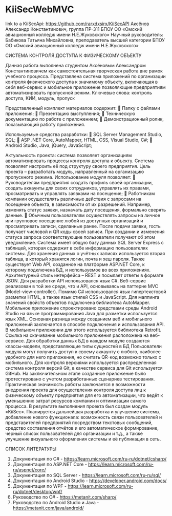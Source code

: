 # KiiSecWebMVC
link to a KiiSecApi: https://github.com/rarxdxsirx/KiiSecAPI
Аксёнов Александр Константинович, группа ПР-311
БПОУ ОО «Омский авиационный колледж имени Н.Е.Жуковского»
Научный руководитель: Бабикова Татьяна Михайловна, преподаватель высшей категории
БПОУ ОО «Омский авиационный колледж имени Н.Е.Жуковского»

СИСТЕМА КОНТРОЛЯ ДОСТУПА К ФИЗИЧЕСКОМУ ОБЪЕКТУ

Данная работа выполнена студентом Аксёновым Александром Константиновичем как самостоятельная творческая работа вне рамок учебного процесса. Представлена система приложений по организации контроля физического доступа к значимому объекту, включающая в себя веб-сервис и мобильное приложение позволяющие предприятиям автоматизировать пропускной режим.
Ключевые слова: контроль доступа, КИИ, модуль, пропуск

Представленный комплект материалов содержит:
	Папку с файлами приложения;
	Презентацию выступления;
	Техническую документацию по работе с приложением;
	Демонстрационный ролик, показывающий работу приложения.

Используемые средства разработки: 
	SQL Server Management Studio, SQL;
	ASP .NET Core, AutoMapper, HTML, CSS, Visual Studio, C#;
	Android Studio, Java, jQuery, JavaScript;

Актуальность проекта: система позволяет организациям автоматизировать процессы контроля доступа к объекту. Система позволяет настроить её под структуру своего предприятия.
Цель проекта – разработать модуль, направленный на организацию пропускного режима.
Использование модуля позволяет:
	Руководителям предприятия создать профиль своей организации, создать аккаунты для своих сотрудников, управлять их правами, просматривать и управлять заявками на посещение;
	Работникам компании осуществлять различные действия с запросами на посещение объекта, в зависимости от их разрешений. Например, изменять статус заявки, назначать дату посещения, формально сверять данные.
	Обычным пользователям осуществлять запросы на личное или групповое посещение любой из доступных организаций и просматривать записи, сделанные ранее. После подачи заявки, гость получает числовой и QR коды своей записи.
При создании и изменения статуса запроса соответствующие пользователи получают об этом уведомление. 
Система имеет общую базу данных SQL Server Express с таблицей, которая содержит в себе информацию пользователях системы. Для хранения данных о учётных записях используется вторая таблица, в который хранятся логин, почта и хеш пароля.
Также существует Web API, созданное на платформе ASP.NET Core, к которому подключена БД, и используемое во всех приложениях. Архитектурный стиль интерфейса – REST и посылает ответы в формате JSON. Для разработки API использовался язык C#. 
Веб-сервис реализован в той же среде, что и API, основываясь на паттерне MVC (Model-view-controller). Помимо C# использовался язык гипертекстовой разметки HTML, а также язык стилей CSS и JavaScript. Для маппинга значений свойств объектов подключена библиотека AutoMapper.
Мобильное приложение спроектировано средствами среды Android Studio на языке программирования Java для разметки используется язык XML. Основная разница между созданием веб и мобильного приложений заключается в способе подключения и использования API. В мобильном приложении для этого используется библиотека Retrofit. Ссылка на скачивание мобильного приложения расположена на веб-сервисе.
Для обработки данных БД в каждом модуле создаются классы-модели, представляющие типы сущностей в БД
Пользователи модуля могут получить доступ к своему аккаунту с любого, наиболее удобного для него приложения, но считать QR-код возможно только с мобильного. 
Для контроля версиями используется распределенная система контроля версий Git, в качестве сервиса для Git используется GitHub.
На заключительном этапе созданное приложение было протестировано с учетом разработанных сценариев тестирования.
Практическая значимость работы заключается в возможности внедрения проекта для осуществления контроля доступа лиц к физическому объекту предприятия для его автоматизации, что ведёт к уменьшению затрат ресурсов компании и оптимизации самого процесса. 
В результате выполнения проекта был создан модуль «KiiSec».
Планируется дальнейшая разработка и улучшение системы, добавление нового функционала: возможность связи пользователей и представителей предприятий посредством текстовых сообщений, средство составления отчётов и его автоматическое формирование, черный список пользователей для организации и т.д., а также улучшение визуального оформления системы и её публикация в сеть.

СПИСОК ЛИТЕРАТУРЫ
1.	Документация по C# - https://learn.microsoft.com/ru-ru/dotnet/csharp/
2.	Документация по ASP.NET Core - https://learn.microsoft.com/ru-ru/aspnet/core/
3.	Документация по SQL Server - https://learn.microsoft.com/ru-ru/sql/
4.	Документация по Android Studio - https://developer.android.com/docs/
5.	Документация по WPF - https://learn.microsoft.com/ru-ru/dotnet/desktop/wpf/
6.	Руководство по C# - https://metanit.com/sharp/
7.	Руководство по Android Studio и Java - https://metanit.com/java/android/
